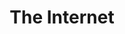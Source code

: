 ---
layout: chapter
title: The Internet
slides:


  - class: title-slide
    content: |

      ![Gather Workshops Logo]([[BASE_URL]]/theme/assets/images/gw_logo.png)

      # Stacked Layouts

      _Designing your content_



  - content: |

      # What is the Internet?

      If a 5-year-old asked you "What is the Internet?"
      how would you answer?

    notes: |

      Before we start coding, let's have a think about what the Internet actually is.

      How would you explain it to a younger friend or family member?

      Could you exlain in just one sentence?




  - content: |

      ## Internet Brainstorm

      What do we use the Internet for?

      How do we access the Internet?

      Who pays for the Internet, and who gets paid?

    notes: |

      Maybe it would be easier to describe the Internet in smaller pieces. Have a go at answering these questions:

      - What do we use the Internet for?

      - How do we access the Internet?

      - Who pays for the Internet, and who gets paid?

      See if you can come up with at least one answer for each of the questions above.





  - content: |

      # The Internet <br>vs<br> The World Wide Web

      What's the difference?


    notes: |

      So, the next challenge is this: of the words you came up with, which ones relate to the Internet, and which ones relate to the World Wide Web?

      We quite often use the phrases _The Web_ and _The Internet_ to mean the same thing, but you may be surprised to learn that they are in fact quite different.

      Any idea what the difference might be?





  - content: |

      - ### The Internet
        A global system of interconnected computer networks.
        **The Internet is a network**
        **of computer networks.**
      

      - ### World Wide Web
        A system of interlinked documents, accessed via the Internet.
        **The Web is a network** 
        **of documents and media.**
      {:.flex-list}


    notes: |

      The Internet is what we use to access the World Wide Web.

      The World Wide Web is the content that we consume.

      When we create a website on the World Wide Web, we are contributing to the set of _interlinked documents_.

      When we access the Internet, we are making use of a worldwide network of _interlinked computers_.

      Can you identify which of your Internet-related words from earlier apply to the Internet, and which ones really apply to the World Wide Web?







  - content: |

      ## Loading a Webpage

      ![Diagram of how a web page is served](assets/images/diagram-http.png)


    notes: |

      So how does our computer load a web page over the Internet?

      First of all the client, your computer, sends a URL request like "youtube.com" to your ISP (eg. Orcon, Spark or Vodafone).

      Your ISP sends a request to the Domain Name Server, which turns the URL into an IP Address.

      Using the IP Address, your ISP can find the actual server where the web page files are stored, and send them back to your computer. 

      All these separate parts are owned by different people.






  - content: |

      ## Kinda like telephones!

      The Internet can be compared to the telephone system:

      - Nobody owns the whole thing
      - Companies do control individual parts
      - Telephone numbers and IP addresses are unique
      - There is no central control room


    notes: |

      Telephone numbers, IP addresses and street addresses are all unique locations across the whole planet.
  
      If one person's telephone stops working, or one city's phone system stops working, or even a whole country, phones will continue to work.

      The Internet is the same. It is _decentralised_ which means that it has no central control room and it can still function as a whole if some parts stop working.

      


  - content: |

      ![Thumbs Up!]([[BASE_URL]]/theme/assets/images/thumbs-up.svg){: height="200" }

      ## Stacked Layouts: Complete!

      Great, now let's explore where we'll build our own site...

      [Take me to the next chapter!](infrastructure.html)


    notes: |

      Great! Now that we know the basics, let's get started on our own projects.

---